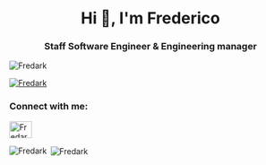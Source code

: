 <h1 align="center">Hi 👋, I'm Frederico</h1>
<h3 align="center">Staff Software Engineer & Engineering manager</h3>

<p align="left"> <img src="https://komarev.com/ghpvc/?username=Fredark&label=Profile%20views&color=0e75b6&style=flat" alt="Fredark" /> </p>

<p align="left"> <a href="https://github.com/ryo-ma/github-profile-trophy"><img src="https://github-profile-trophy.vercel.app/?username=Fredark" alt="Fredark" /></a> </p>


<h3 align="left">Connect with me:</h3>
<p align="left">
<a href="https://linkedin.com/in/Fredark" target="blank"><img align="center" src="https://raw.githubusercontent.com/rahuldkjain/github-profile-readme-generator/master/src/images/icons/Social/linked-in-alt.svg" alt="Fredark" height="30" width="40" /></a>
</p>

<p><img align="left" src="https://github-readme-stats.vercel.app/api/top-langs?username=Fredark&show_icons=true&locale=en&layout=compact" alt="Fredark" /></p>

<p>&nbsp;<img align="center" src="https://github-readme-stats.vercel.app/api?username=Fredark&show_icons=true&locale=en" alt="Fredark" /></p>

